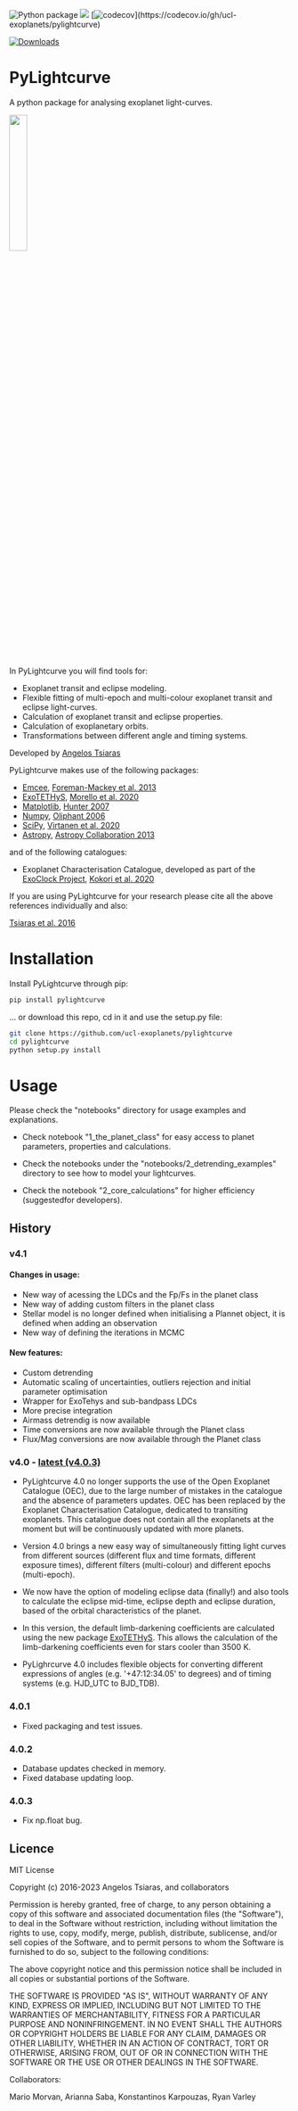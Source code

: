 ![Python package](https://github.com/ucl-exoplanets/pylightcurve/workflows/Python%20package/badge.svg?branch=master)
![](https://travis-ci.com/ucl-exoplanets/pylightcurve.svg?&branch=master) 
[![codecov](https://codecov.io/gh/ucl-exoplanets/pylightcurve/branch/master/graph/badge.svg?)](https://codecov.io/gh/ucl-exoplanets/pylightcurve)

[![Downloads](https://pepy.tech/badge/pylightcurve)](https://pepy.tech/project/pylightcurve)

# PyLightcurve 

A python package for analysing exoplanet light-curves.

<img src="https://github.com/ucl-exoplanets/pylightcurve/blob/master/logo.png" width="25%">

In PyLightcurve you will find tools for:

* Exoplanet transit and eclipse modeling.
* Flexible fitting of multi-epoch and multi-colour exoplanet transit and eclipse
      light-curves.
* Calculation of exoplanet transit and eclipse properties.
* Calculation of exoplanetary orbits.
* Transformations between different angle and timing systems.

Developed by [Angelos Tsiaras](https://www.angelostsiaras.com)

PyLightcurve makes use of the following packages:

* [Emcee](https://github.com/dfm/emcee), [Foreman-Mackey et al. 2013](http://iopscience.iop.org/article/10.1086/670067)
* [ExoTETHyS](https://github.com/ucl-exoplanets/ExoTETHyS), [Morello et al. 2020](https://iopscience.iop.org/article/10.3847/1538-3881/ab63dc)
* [Matplotlib](https://matplotlib.org), [Hunter 2007](https://ieeexplore.ieee.org/document/4160265)
* [Numpy](https://numpy.org), [Oliphant 2006](https://archive.org/details/NumPyBook)
* [SciPy](https://www.scipy.org), [Virtanen et al. 2020](https://www.nature.com/articles/s41592-019-0686-2)
* [Astropy](https://www.astropy.org), [Astropy Collaboration 2013](https://www.aanda.org/articles/aa/abs/2013/10/aa22068-13/aa22068-13.html)

and of the following catalogues:

* Exoplanet Characterisation Catalogue, developed as part of the [ExoClock Project](https://www.exoclock.space), [Kokori et al. 2020](https://ui.adsabs.harvard.edu/abs/2020arXiv201207478K/abstract)

If you are using PyLightcurve for your research please cite all the above references individually and also:

[Tsiaras et al. 2016](https://ui.adsabs.harvard.edu/abs/2016ApJ...832..202T/abstract)


# Installation

Install PyLightcurve through pip:

```bash
pip install pylightcurve
```

... or download this repo, cd in it and use the setup.py file:
 
```bash
git clone https://github.com/ucl-exoplanets/pylightcurve
cd pylightcurve
python setup.py install
```


# Usage

Please check the "notebooks" directory for usage examples and explanations.

- Check notebook "1_the_planet_class" for easy access to planet parameters, 
properties and calculations.

- Check the notebooks under the "notebooks/2_detrending_examples" directory 
  to see how to model your lightcurves.

- Check the notebook "2_core_calculations" for higher efficiency 
  (suggestedfor developers).



## History

### v4.1

#### Changes in usage:
- New way of acessing the LDCs and the Fp/Fs in the planet class
- New way of adding custom filters in the planet class
- Stellar model is no longer defined when initialising a Plannet object, it is defined when adding an observation
- New way of defining the iterations in MCMC

#### New features:
- Custom detrending
- Automatic scaling of uncertainties, outliers rejection and initial parameter optimisation
- Wrapper for ExoTehys and sub-bandpass LDCs
- More precise integration
- Airmass detrendig is now available
- Time conversions are now available through the Planet class 
- Flux/Mag conversions are now available through the Planet class

### v4.0 - [latest (v4.0.3)](https://github.com/ucl-exoplanets/pylightcurve/releases/tag/v4.0.3)

- PyLightcurve 4.0 no longer supports the use of the Open Exoplanet Catalogue (OEC), due to the large number
of mistakes in the catalogue and the absence of parameters updates. OEC has been replaced by the
Exoplanet Characterisation Catalogue, dedicated to transiting exoplanets. This catalogue does not contain all the
exoplanets at the moment but will be continuously updated with more planets.

- Version 4.0 brings a new easy way of simultaneously fitting light curves from different
sources (different flux and time formats, different exposure times), different filters
(multi-colour) and different epochs (multi-epoch).
  
- We now have the option of modeling eclipse data (finally!) and also tools to calculate the
eclipse mid-time, eclipse depth and eclipse duration, based of the orbital characteristics
of the planet.
  
- In this version, the default limb-darkening coefficients are calculated using the new
package [ExoTETHyS](https://github.com/ucl-exoplanets/ExoTETHyS). This allows the
calculation of the limb-darkening coefficients even for stars cooler than 3500 K.

- PyLighrcurve 4.0 includes flexible objects for converting different expressions of
angles (e.g. '+47:12:34.05' to degrees) and of timing systems (e.g. HJD_UTC to BJD_TDB).

### 4.0.1
- Fixed packaging and test issues.

### 4.0.2 
- Database updates checked in memory.
- Fixed database updating loop.

### 4.0.3
- Fix np.float bug.



## Licence

MIT License

Copyright (c) 2016-2023 Angelos Tsiaras, and collaborators

Permission is hereby granted, free of charge, to any person obtaining a copy
of this software and associated documentation files (the "Software"), to deal
in the Software without restriction, including without limitation the rights
to use, copy, modify, merge, publish, distribute, sublicense, and/or sell
copies of the Software, and to permit persons to whom the Software is
furnished to do so, subject to the following conditions:

The above copyright notice and this permission notice shall be included in all
copies or substantial portions of the Software.

THE SOFTWARE IS PROVIDED "AS IS", WITHOUT WARRANTY OF ANY KIND, EXPRESS OR
IMPLIED, INCLUDING BUT NOT LIMITED TO THE WARRANTIES OF MERCHANTABILITY,
FITNESS FOR A PARTICULAR PURPOSE AND NONINFRINGEMENT. IN NO EVENT SHALL THE
AUTHORS OR COPYRIGHT HOLDERS BE LIABLE FOR ANY CLAIM, DAMAGES OR OTHER
LIABILITY, WHETHER IN AN ACTION OF CONTRACT, TORT OR OTHERWISE, ARISING FROM,
OUT OF OR IN CONNECTION WITH THE SOFTWARE OR THE USE OR OTHER DEALINGS IN THE
SOFTWARE.

Collaborators:

Mario Morvan, Arianna Saba, Konstantinos Karpouzas, Ryan Varley